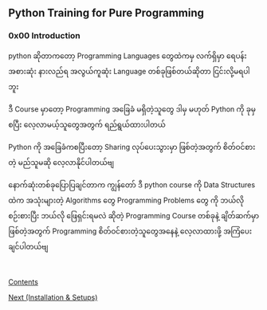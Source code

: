 ## Python Training for Pure Programming

### 0x00 Introduction

python ဆိုတာကတော့
Programming Languages တွေထဲကမှ
လက်ရှိမှာ ရေပန်းအစားဆုံး
နားလည်ရ အလွယ်ကူဆုံး
Language တစ်ခုဖြစ်တယ်ဆိုတာ ငြင်းလို့မရပါဘူး

ဒီ Course မှာတော့
Programming အခြေခံ မရှိတဲ့သူတွေ 
ဒါမှ မဟုတ်
Python ကို ခုမှ စပြီး လေ့လာမယ့်သူတွေအတွက်
ရည်ရွယ်ထားပါတယ်

Python ကို အခြေခံကစပြီးတော့
Sharing လုပ်ပေးသွားမှာ ဖြစ်တဲ့အတွက်
စိတ်ဝင်စားတဲ့ မည်သူမဆို လေ့လာနိုင်ပါတယ်ဗျ

နောက်ဆုံးတစ်ခုပြောပြချင်တာက
ကျွန်တော် ဒီ python course ကို
Data Structures ထဲက
အသုံးများတဲ့ Algorithms တွေ
Programming Problems တွေ ကို
ဘယ်လို စဉ်းစားပြီး
ဘယ်လို ဖြေရှင်းရမလဲ ဆိုတဲ့
Programming Course တစ်ခုနဲ့
ချိတ်ဆက်မှာဖြစ်တဲ့အတွက်
Programming စိတ်ဝင်စားတဲ့သူတွေအနေနဲ့
လေ့လာထားဖို့ အကြံပေးချင်ပါတယ်ဗျ

<br>

[Contents](../README.md)

[Next (Installation & Setups)](./installation_setups.md)
